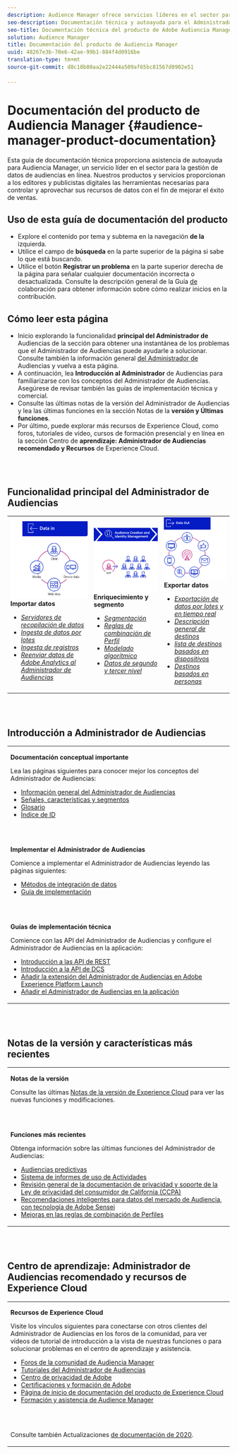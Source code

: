 ```yaml
---
description: Audience Manager ofrece servicios líderes en el sector para la administración de datos de audiencia. Nuestros productos y servicios proporcionan a los editores y publicistas digitales las herramientas necesarias para controlar y aprovechar sus recursos de datos con el fin de mejorar el éxito de ventas.
seo-description: Documentación técnica y autoayuda para el Administrador de Audiencias (AAM). AAM proporciona servicios líderes en la industria para la gestión de datos de audiencias en línea y proporciona a los anunciantes y editores digitales las herramientas que necesitan para controlar y aprovechar sus activos de datos a fin de contribuir al éxito de las ventas.
seo-title: Documentación técnica del producto de Adobe Audiencia Manager
solution: Audience Manager
title: Documentación del producto de Audiencia Manager
uuid: 48267e3b-70e6-42ae-99b1-884f4d0916be
translation-type: tm+mt
source-git-commit: d8c18b80aa2e22444a509af65bc81567d0902e51

---
```




# Documentación del producto de Audiencia Manager {#audience-manager-product-documentation}

Esta guía de documentación técnica proporciona asistencia de autoayuda para Audiencia Manager, un servicio líder en el sector para la gestión de datos de audiencias en línea. Nuestros productos y servicios proporcionan a los editores y publicistas digitales las herramientas necesarias para controlar y aprovechar sus recursos de datos con el fin de mejorar el éxito de ventas.

## Uso de esta guía de documentación del producto

* Explore el contenido por tema y subtema en la navegación **de la** izquierda.
* Utilice el campo de **búsqueda** en la parte superior de la página si sabe lo que está buscando.
* Utilice el botón **Registrar un problema** en la parte superior derecha de la página para señalar cualquier documentación incorrecta o desactualizada. Consulte la descripción general de la Guía [de](https://docs.adobe.com/content/help/en/contributor/contributor-guide/introduction.html) colaboración para obtener información sobre cómo realizar inicios en la contribución.

## Cómo leer esta página

* Inicio explorando la funcionalidad **principal del Administrador de** Audiencias de la sección para obtener una instantánea de los problemas que el Administrador de Audiencias puede ayudarle a solucionar. Consulte también la información general [del Administrador de](/help/using/overview/aam-overview.md) Audiencias y vuelva a esta página.
* A continuación, lea **Introducción al Administrador** de Audiencias para familiarizarse con los conceptos del Administrador de Audiencias. Asegúrese de revisar también las guías de implementación técnica y comercial.
* Consulte las últimas notas de la versión del Administrador de Audiencias y lea las últimas funciones en la sección Notas de la **versión y Últimas funciones**.
* Por último, puede explorar más recursos de Experience Cloud, como foros, tutoriales de vídeo, cursos de formación presencial y en línea en la sección Centro de **aprendizaje: Administrador de Audiencias recomendado y Recursos** de Experience Cloud.

<br> 

## Funcionalidad principal del Administrador de Audiencias

<table>
   <td>
      <img alt="Entrada de datos" src="/help/using/overview/assets/data-in.png"/>
      <div>
         <b>Importar datos</b>
      </div>
      <p>
         <em><ul><li><a href="/help/using/api/dcs-intro/dcs-api-reference/dcs-api-reference-overview.md">Servidores de recopilación de datos</a></li><li><a href="/help/using/integration/sending-audience-data/batch-data-transfer-explained/batch-data-transfer-overview.md">Ingesta de datos por lotes</a></li><li><a href="/help/using/reporting/audience-optimization-reports/metadata-files-intro/metadata-files-intro.md">Ingesta de registros</a></li><li><a href="/help/using/integration/integration-other-solutions/audience-management-module.md">Reenviar datos de Adobe Analytics al Administrador de Audiencias</a></li></ul></em>
      <p>
   </td>
   <td>
      <img alt="Enriquecimiento y segmento" src="/help/using/overview/assets/enrich-segment.png"/>
      <div>
         <b>Enriquecimiento y segmento</b>
      </div>
      <p>
       <em><ul><li><a href="/help/using/features/segments/segments-purpose.md">Segmentación</a></li><li><a href="/help/using/features/profile-merge-rules/merge-rules-overview.md">Reglas de combinación de Perfil</a></li><li><a href="/help/using/features/algorithmic-models/understanding-models.md">Modelado algorítmico</a></li><li><a href="/help/using/overview/data-types-collected.md">Datos de segundo y tercer nivel</a></li></ul></em>
      <p>
   </td>
   <td>
      <img alt="Salida de datos" src="/help/using/overview/assets/data-out.png"/>
      </a>
      <div>
         <b>Exportar datos</b>
      </div>
      <p>
      <p>
         <em><ul><li><a href="/help/using/integration/receiving-audience-data/receiving-audience-data-overview.md">Exportación de datos por lotes y en tiempo real</a></li><li><a href="/help/using/features/destinations/destinations.md">Descripción general de destinos</a></li><li><a href="/help/using/features/destinations/device-based-destinations-list.md">lista de destinos basados en dispositivos</a></li><li><a href="/help/using/features/destinations/people-based-destinations-overview.md">Destinos basados en personas</a></li></ul></em> 
      <p>
      <p>
   </td>
</table>


<br> 

## Introducción a Administrador de Audiencias

<table> 
 <tbody> 
  <tr> 
   <td colname="col1"> <p><b>Documentación conceptual importante</b></p>
   <p>Lea las páginas siguientes para conocer mejor los conceptos del Administrador de Audiencias: 
   <ul><li><a href="/help/using/overview/aam-overview.md"> Información general del Administrador de Audiencias</a></li><li><a href="/help/using/reference/signal-trait-segment.md">Señales, características y segmentos</a></li><li><a href="/help/using/reference/aam-glossary.md"> Glosario</a> </li><li><a href="/help/using/reference/ids-in-aam.md">Índice de ID</a></li></ul></p>
   <br> 
   <p><b>Implementar el Administrador de Audiencias</b></p>
   <p> Comience a implementar el Administrador de Audiencias leyendo las páginas siguientes:
     <ul>
     <li><a href="/help/using/integration/data-integration-methods.md">Métodos de integración de datos</a></li>
     <li><a href="/help/using/integration/implement-audience-manager.md">Guía de implementación</a></li>
     </ul> </p>
     <br> 
   <p> <b>Guías de implementación técnica</b> </p> <p>Comience con las API del Administrador de Audiencias y configure el Administrador de Audiencias en la aplicación:</p> <p> 
     <ul id="ul_47C012F6AB3E4B73BA357027F4D15369">
     <li><a href="/help/using/api/rest-api-main/aam-api-getting-started.md">Introducción a las API de REST</a></li>
     <li><a href="/help/using/api/dcs-intro/dcs-event-calls/dcs-event-calls.md">Introducción a la API de DCS</a></li>
     <li><a href="https://docs.adobe.com/content/help/en/launch/using/extensions-ref/adobe-extension/adobe-audience-manager-extension.html">Añadir la extensión del Administrador de Audiencias en Adobe Experience Platform Launch</a></li>
    <li><a href="https://aep-sdks.gitbook.io/docs/using-mobile-extensions/adobe-audience-manager">Añadir el Administrador de Audiencias en la aplicación</a></li>
     </ul> </p>
    </td>

</tr> 
 </tbody> 
</table>

<!--

<table> 
 <tbody> 
  <tr> 
   <td colname="col1"> <p><b>Important Conceptual Documentation</b></p>
   <p>Read the pages below for a deeper understanding of Audience Manager concepts: 
   <ul><li><a href="https://docs.adobe.com/content/help/en/audience-manager/user-guide/overview/aam-overview.html"> Audience Manager Overview</a></li><li><a href="https://docs.adobe.com/help/en/audience-manager/user-guide/reference/aam-glossary.html"> Glossary</a> </li><li><a href="https://docs.adobe.com/content/help/en/audience-manager/user-guide/reference/ids-in-aam.html">Index of IDs</a></li><li><a href="https://docs.adobe.com/help/en/audience-manager/user-guide/reference/signal-trait-segment.html">Signals, Traits, and Segments</a></li></ul></p>
   <br>&nbsp;
   <p><b>Implement Audience Manager</b></p>
   <p> Get started with implementing Audience Manager by reading the pages below:
     <ul>
     <li><a href="https://docs.adobe.com/content/help/en/audience-manager/user-guide/implementation-integration-guides/data-integration-methods.html">Data Integration Methods</a></li>
     <li><a href="https://docs.adobe.com/content/help/en/audience-manager/user-guide/implementation-integration-guides/implement-audience-manager.html">Implementation Guide</a></li>
     </ul> </p>
     <br>&nbsp;
   <p> <b>Technical Implementation Guides</b> </p> <p>Get started with Audience Manager APIs and set up Audience Manager in your app:</p> <p> 
     <ul id="ul_47C012F6AB3E4B73BA357027F4D15369">
     <li><a href="https://docs.adobe.com/content/help/en/audience-manager/user-guide/api-and-sdk-code/rest-apis/aam-api-getting-started.html">Getting Started with REST APIs</a></li>
     <li><a href="https://docs.adobe.com/content/help/en/audience-manager/user-guide/api-and-sdk-code/dcs/dcs-event-calls/dcs-event-calls.html">Get started with the DCS API</a></li>
     <li><a href="https://docs.adobe.com/content/help/en/launch/using/extensions-ref/adobe-extension/adobe-audience-manager-extension.html">Add the Audience Manager extension to Adobe Experience Platform Launch</a></li>
    <li><a href="https://aep-sdks.gitbook.io/docs/using-mobile-extensions/adobe-audience-manager">Add Audience Manager to your app</a></li>
     </ul> </p>
    </td>
   <td colname="col2">  <p> <b>Collaborative Documentation</b> </p>
     <p>We welcome contributions to our documentation from all our readers. See the <a href="https://docs.adobe.com/content/help/en/contributor/contributor-guide/introduction.html">Collaboration Guide Overview</a> to learn how to start contributing.</p>
   <br>&nbsp;
   <p> <b>Release Notes</b> </p> <p> 
     See the latest <a href="https://docs.adobe.com/content/help/en/release-notes/experience-cloud/current.html" format="https" scope="external"> Experience Cloud Release Notes</a> for new features and fixes.</p> <br>&nbsp;
     <p> <b>Experience Cloud Resources</b> </p> <p> 
     <ul id="ul_E30EC96BDC624B5591F0470D430B7F41"> 
      <li id="li_F3A5CCFAE0F247CEB41A03CA8E03106B"><a href="https://forums.adobe.com/community/experience-cloud/analytics-cloud/audience-manager" format="https" scope="external"> Audience Manager Community Forums</a> </li>
      <li><a href="https://docs.adobe.com/content/help/en/audience-manager-learn/tutorials/overview.html" format="http" scope="external"> Audience Manager Tutorials</a> </li> 
      <li id="li_1737D63307024F26B1F967621613A5AC"><a href="https://www.adobe.com/privacy.html" format="http" scope="external"> Adobe Privacy Center</a> </li>  
      <li id="li_1938F7044F544481A6CC0F45CC22B80A"> <a href="https://helpx.adobe.com/learning.html?promoid=KAUDK" scope="external" format="http"> Adobe Training and Certifications</a> </li> 
      <li id="li_C71459E0D1464C05B8B9387C43541F17"> <a href="https://helpx.adobe.com/support/experience-cloud.html" scope="external" format="https">Experience Cloud Product Documentation Home</a> </li> 
      <li id="li_0DB1997FEB87484EBC07E03FD40AA39F"><a href="https://helpx.adobe.com/support/audience-manager.html" format="https" scope="external"> Audience Manager Learn &amp; Support</a> </li> 
     </ul> </p> 
     <br>&nbsp;
     <p>See also, <a href="https://docs.adobe.com/content/help/en/audience-manager/user-guide/documentation-updates/docs-2020.html"> 2020 Documentation Updates</a>. </p> </td>
  </tr> 
 </tbody> 
</table>

-->

<br> 

## Notas de la versión y características más recientes

<table> 
 <tbody> 
  <tr> 
   <td> <p> <b>Notas de la versión</b> </p> <p> 
     Consulte las últimas <a href="https://docs.adobe.com/content/help/en/release-notes/experience-cloud/current.html" format="https" scope="external">Notas de la versión de Experience Cloud</a> para ver las nuevas funciones y modificaciones.</p> 
     <br> 
     <p> <b>Funciones más recientes</b> </p> <p> 
     Obtenga información sobre las últimas funciones del Administrador de Audiencias:</p>
     <p><ul><li><a href="/help/using/features/algorithmic-models/predictive-audiences.md">Audiencias predictivas</a></li><li><a href="/help/using/features/administration/activity-usage-reporting.md">Sistema de informes de uso de Actividades</a></li>
     <li><a href="/help/using/overview/data-security-and-privacy/data-privacy.md">Revisión general de la documentación de privacidad y soporte de la Ley de privacidad del consumidor de California (CCPA)</a></li>
     <li><a href="/help/using/features/segments/trait-recommendations.md">Recomendaciones inteligentes para datos del mercado de Audiencia, con tecnología de Adobe Sensei</a></li>
     <li><a href="/help/using/features/profile-merge-rules/merge-rules-overview.md">Mejoras en las reglas de combinación de Perfiles</a></li></ul><p>
    </td>
  </tr> 
 </tbody> 
</table>

<!--

**Release Notes**

See the latest [Experience Cloud Release Notes](https://docs.adobe.com/content/help/en/release-notes/experience-cloud/current.html) for new features and fixes.

<br>&nbsp;

**Latest features**

Read about the latest Audience Manager features:
* [Activity Usage Reporting](https://docs.adobe.com/content/help/en/audience-manager/user-guide/features/administration/activity-usage-reporting.html)
* [California Consumer Privacy Act (CCPA) Support and Privacy Documentation Overhaul](https://docs.adobe.com/content/help/en/audience-manager/user-guide/overview/data-privacy/data-privacy.html)
* [Intelligent Recommendations for Audience Marketplace Data, powered by Adobe Sensei](https://docs.adobe.com/content/help/en/audience-manager/user-guide/features/segments/trait-recommendations.html)
* [Profile Merge Rules Enhancements](https://docs.adobe.com/content/help/en/audience-manager/user-guide/features/profile-merge-rules/merge-rules-overview.html)
* [Bulk Management Tools Update](https://docs.adobe.com/content/help/en/audience-manager/user-guide/reference/bulk-management-tools/bulk-management-intro.html)

-->

<br> 

## Centro de aprendizaje: Administrador de Audiencias recomendado y recursos de Experience Cloud


<table> 
 <tbody> 
  <tr> 
   <td colname="col2"> 
     <p> <b>Recursos de Experience Cloud</b> </p>
     <p>Visite los vínculos siguientes para conectarse con otros clientes del Administrador de Audiencias en los foros de la comunidad, para ver vídeos de tutorial de introducción a la vista de nuestras funciones o para solucionar problemas en el centro de aprendizaje y asistencia.</p>
     <p> 
     <ul id="ul_E30EC96BDC624B5591F0470D430B7F41"> 
      <li id="li_F3A5CCFAE0F247CEB41A03CA8E03106B"><a href="https://forums.adobe.com/community/experience-cloud/analytics-cloud/audience-manager" format="https" scope="external"> Foros de la comunidad de Audiencia Manager</a> </li>
      <li><a href="https://docs.adobe.com/content/help/en/audience-manager-learn/tutorials/overview.html" format="http" scope="external"> Tutoriales del Administrador de Audiencias</a> </li> 
      <li id="li_1737D63307024F26B1F967621613A5AC"><a href="https://www.adobe.com/privacy.html" format="http" scope="external"> Centro de privacidad de Adobe</a> </li>  
      <li id="li_1938F7044F544481A6CC0F45CC22B80A"> <a href="https://helpx.adobe.com/learning.html?promoid=KAUDK" scope="external" format="http"> Certificaciones y formación de Adobe</a> </li> 
      <li id="li_C71459E0D1464C05B8B9387C43541F17"> <a href="https://helpx.adobe.com/support/experience-cloud.html" scope="external" format="https">Página de inicio de documentación del producto de Experience Cloud</a> </li> 
      <li id="li_0DB1997FEB87484EBC07E03FD40AA39F"><a href="https://helpx.adobe.com/support/audience-manager.html" format="https" scope="external">Formación y asistencia de Audience Manager</a> </li> 
     </ul> </p> 
     <br> 
     <p>Consulte también Actualizaciones <a href="https://docs.adobe.com/content/help/en/audience-manager/user-guide/documentation-updates/docs-2020.html"> de documentación de 2020</a>. </p> </td>
  </tr> 
 </tbody> 
</table>